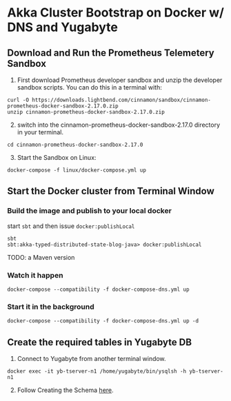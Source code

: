 # Akka Cluster Bootstrap on Docker w/ DNS and Yugabyte

## Download and Run the Prometheus Telemetery Sandbox
1. First download Prometheus developer sandbox and unzip the developer sandbox scripts. You can do this in a terminal with:
```
curl -O https://downloads.lightbend.com/cinnamon/sandbox/cinnamon-prometheus-docker-sandbox-2.17.0.zip
unzip cinnamon-prometheus-docker-sandbox-2.17.0.zip
```
2. switch into the cinnamon-prometheus-docker-sandbox-2.17.0 directory in your terminal.
```
cd cinnamon-prometheus-docker-sandbox-2.17.0
```
3. Start the Sandbox on Linux:
```
docker-compose -f linux/docker-compose.yml up
```

## Start the Docker cluster from Terminal Window

### Build the image and publish to your local docker
start `sbt` and then issue `docker:publishLocal`
```
sbt
sbt:akka-typed-distributed-state-blog-java> docker:publishLocal
```
TODO: a Maven version

### Watch it happen
```
docker-compose --compatibility -f docker-compose-dns.yml up
```

### Start it in the background
```
docker-compose --compatibility -f docker-compose-dns.yml up -d
```

## Create the required tables in Yugabyte DB
1. Connect to Yugabyte from another terminal window.
```
docker exec -it yb-tserver-n1 /home/yugabyte/bin/ysqlsh -h yb-tserver-n1
```
2. Follow Creating the Schema [here](https://doc.akka.io/docs/akka-persistence-r2dbc/current/getting-started.html#creating-the-schema).